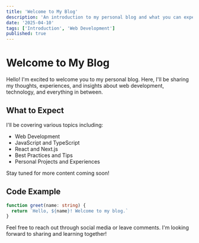 ```yaml
---
title: 'Welcome to My Blog'
description: 'An introduction to my personal blog and what you can expect to find here.'
date: '2025-04-10'
tags: ['Introduction', 'Web Development']
published: true
---
```


# Welcome to My Blog

Hello! I'm excited to welcome you to my personal blog. Here, I'll be sharing my thoughts, experiences, and insights about web development, technology, and everything in between.

## What to Expect

I'll be covering various topics including:

- Web Development
- JavaScript and TypeScript
- React and Next.js
- Best Practices and Tips
- Personal Projects and Experiences

Stay tuned for more content coming soon!

## Code Example

```typescript
function greet(name: string) {
  return `Hello, ${name}! Welcome to my blog.`
}
```

Feel free to reach out through social media or leave comments. I'm looking forward to sharing and learning together!
